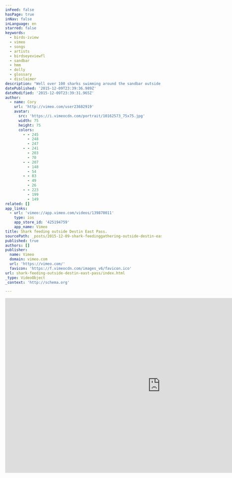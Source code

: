 ```yaml
---
inFeed: false
hasPage: true
inNav: false
inLanguage: en
starred: false
keywords:
  - birds-iview
  - vimeo
  - songs
  - artists
  - birdseyeviewfl
  - sandbar
  - hmm
  - dolly
  - glossary
  - disclaimer
description: "Well over 100 sharks swimming around the sandbar outside of Destin Florida's East Pass. Facebook.com/birdseyeviewFL. Birds-iView.com Disclaimer - We do not own all of these songs. All sounds on this Vimeo Channel are for promotional reasons only. Any artistic perspective portrayed in any of the the songs comes from the artist of the song only."
datePublished: '2015-12-09T23:39:36.989Z'
dateModified: '2015-12-09T23:39:31.965Z'
author:
  - name: Cory
    url: 'http://vimeo.com/user23682919'
    avatar:
      src: 'https://i.vimeocdn.com/portrait/10162573_75x75.jpg'
      width: 75
      height: 75
      colors:
        - - 245
          - 248
          - 247
        - - 241
          - 203
          - 70
        - - 207
          - 148
          - 54
        - - 83
          - 49
          - 26
        - - 223
          - 199
          - 149
related: []
app_links:
  - url: 'vimeo://app.vimeo.com/videos/139870011'
    type: ios
    app_store_id: '425194759'
    app_name: Vimeo
title: Shark feeding outside Destin East Pass.
sourcePath: _posts/2015-12-09-shark-feedinggathering-outside-destin-east-pass.md
published: true
authors: []
publisher:
  name: Vimeo
  domain: vimeo.com
  url: 'https://vimeo.com/'
  favicon: 'https://f.vimeocdn.com/images_v6/favicon.ico'
url: shark-feeding-outside-destin-east-pass/index.html
_type: VideoObject
_context: 'http://schema.org'

---
```

<iframe src="https://cdn.embedly.com/widgets/media.html?src=https%3A%2F%2Fplayer.vimeo.com%2Fvideo%2F139870011&amp;url=https%3A%2F%2Fvimeo.com%2F139870011&amp;image=http%3A%2F%2Fi.vimeocdn.com%2Fvideo%2F536043383_1280.jpg&amp;key=b7d04c9b404c499eba89ee7072e1c4f7&amp;type=text%2Fhtml&amp;schema=vimeo" width="1000" height="563" scrolling="no" frameborder="0" allowfullscreen="allowfullscreen" style=""></iframe>